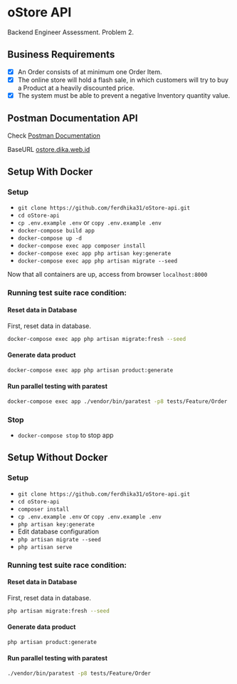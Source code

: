# oStore API

Backend Engineer Assessment. Problem 2.

## Business Requirements

- [x] An Order consists of at minimum one Order Item.
- [x] The online store will hold a flash sale, in which customers will try to buy a Product at a heavily discounted price.
- [x] The system must be able to prevent a negative Inventory quantity value.

## Postman Documentation API

Check [Postman Documentation](https://documenter.getpostman.com/view/12023164/TVmS8awr) 

BaseURL [ostore.dika.web.id](http://ostore.dika.web.id) 

## Setup With Docker

### Setup

- `git clone https://github.com/ferdhika31/oStore-api.git`
- `cd oStore-api`
- `cp .env.example .env` or `copy .env.example .env`
- `docker-compose build app`
- `docker-compose up -d`
- `docker-compose exec app composer install`
- `docker-compose exec app php artisan key:generate`
- `docker-compose exec app php artisan migrate --seed`

Now that all containers are up, access from browser `localhost:8000`

### Running test suite race condition:

#### Reset data in Database
First, reset data in database.
```bash
docker-compose exec app php artisan migrate:fresh --seed
```

#### Generate data product
```bash
docker-compose exec app php artisan product:generate
```

#### Run parallel testing with paratest
```bash
docker-compose exec app ./vendor/bin/paratest -p8 tests/Feature/Order
```

### Stop 
- `docker-compose stop` to stop app


## Setup Without Docker

### Setup

- `git clone https://github.com/ferdhika31/oStore-api.git`
- `cd oStore-api`
- `composer install`
- `cp .env.example .env` or `copy .env.example .env`
- `php artisan key:generate`
- Edit database configuration
- `php artisan migrate --seed`
- `php artisan serve`

### Running test suite race condition:

#### Reset data in Database
First, reset data in database.
```bash
php artisan migrate:fresh --seed
```

#### Generate data product
```bash
php artisan product:generate
```

#### Run parallel testing with paratest
```bash
./vendor/bin/paratest -p8 tests/Feature/Order
```